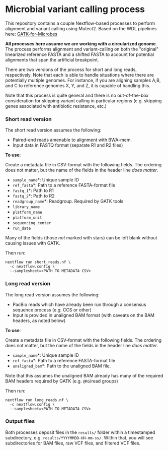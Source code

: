 # Microbial variant calling process

This repository contains a couple Nextflow-based processes to perform alignment and variant calling using Mutect2. Based on the WDL pipelines here: [GATK-for-Microbes](https://github.com/broadinstitute/GATK-for-Microbes/tree/master/wdl/shortReads)

**All processes here assume we are working with a circularized genome**. The process performs alignment and variant-calling on both the "original" linearized reference FASTA and a shifted FASTA to account for potential alignments that span the artificial breakpoint.

There are two versions of the process for short and long reads, respectively. Note that each is able to handle situations where there are potentially multiple genomes. For instance, if you are aligning samples A,B, and C to reference genomes X, Y, and Z, it is capable of handling this.

Note that this process is quite general and there is no out-of-the-box consideration for skipping variant calling in particular regions (e.g. skipping genes associated with antibiotic resistance, etc.) 

### Short read version

The short read version assumes the following:
- Paired-end reads amenable to alignment with BWA-mem.
- Input data in FASTQ format (separate R1 and R2 files)

**To use**:

Create a metadata file in CSV-format with the following fields. The ordering does not matter, but the name of the fields in the header line *does matter*.
- `sample_name`*: Unique sample ID
- `ref_fasta`*: Path to a reference FASTA-format file
- `fastq_1`*: Path to R1
- `fastq_2`*: Path to R2
- `readgroup_name`*: Readgroup. Required by GATK tools 
- `library_name`
- `platform_name`
- `platform_unit`
- `sequencing_center`
- `run_date`

Many of the fields (those *not* marked with stars) can be left blank without causing issues with GATK.

Then run:
```
nextflow run short_reads.nf \
  -c nextflow.config \
  --samplesheet=<PATH TO METADATA CSV>
```

### Long read version

The long read version assumes the following: 
- PacBio reads which have already been run through a consensus sequence process (e.g. CCS or other)
- Input is provided in unaligned BAM format (with caveats on the BAM headers, as noted below)

**To use**:

Create a metadata file in CSV-format with the following fields. The ordering does not matter, but the name of the fields in the header line *does matter*.
- `sample_name`*: Unique sample ID
- `ref_fasta`*: Path to a reference FASTA-format file
- `unaligned_bam`*: Path to the unaligned BAM file.

Note that this assumes the unaligned BAM already has many of the required BAM headers required by GATK (e.g. `@RG`/read groups)

Then run:
```
nextflow run long_reads.nf \
  -c nextflow.config \
  --samplesheet=<PATH TO METADATA CSV>
```

### Output files

Both processes deposit files in the `results/` folder within a timestamped subdirectory, e.g. `results/YYYYMMDD-HH-mm-ss/`. Within that, you will see subdirectories for BAM files, raw VCF files, and filtered VCF files. 